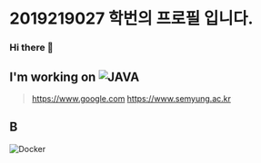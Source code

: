 # 2019219027 학번의 프로필 입니다.
### Hi there 👋
## I'm working on   <img alt="JAVA" src="https://img.shields.io/badge/Java-007ACC?style=for-hte-badge&logo=Docker&logoColor=white" />


> https://www.google.com
> https://www.semyung.ac.kr

## B
<img alt="Docker" src="https://img.shields.io/badge/Docker-007ACC?style=for-hte-badge&logo=Docker&logoColor=white" />


<!--
**7illusion/7illusion** is a ✨ _special_ ✨ repository because its `README.md` (this file) appears on your GitHub profile.

Here are some ideas to get you started:

- 🔭 I’m currently working on ...
- 🌱 I’m currently learning ...
- 👯 I’m looking to collaborate on ...
- 🤔 I’m looking for help with ...
- 💬 Ask me about ...
- 📫 How to reach me: ...
- 😄 Pronouns: ...
- ⚡ Fun fact: ...
-->

